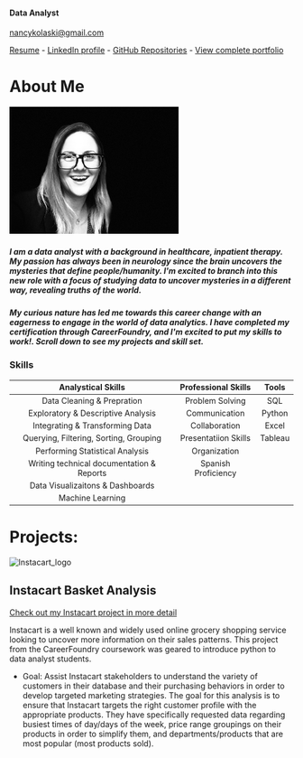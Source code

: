 #### Data Analyst 
nancykolaski@gmail.com 

[Resume](https://github.com/Nancy-Kolaski/Nancy-Kolaski.github.io/raw/main/kolaski-Nancy-resume.pdf) -
[LinkedIn profile](https://www.linkedin.com/in/nancy-kolaski-040b222b0/) - 
[GitHub Repositories](https://github.com/Nancy-Kolaski) - 
[View complete portfolio](https://github.com/Nancy-Kolaski/Nancy-Kolaski.github.io/raw/main/NK%20Data%20Analytics%20Portfolio%20(6).pdf)



# About Me  

<img src="assets/profile.jpeg" alt="About me" style="width: 300px; height: auto;">

##### I am a data analyst with a background in healthcare, inpatient therapy. My passion has always been in neurology since the brain uncovers the mysteries that define people/humanity. I'm excited to branch into this new role with a focus of studying data to uncover mysteries in a different way, revealing truths of the world. 

##### My curious nature has led me towards this career change with an eagerness to engage in the world of data analytics.  I have completed my certification through CareerFoundry, and I'm excited to put my skills to work!.  Scroll down to see my projects and skill set.




### Skills


| <center>Analystical Skills</center>                               | <center>Professional Skills</center>         | <center>Tools</center>        |
|-------------------------------------------------------------------|----------------------------------------------|-------------------------------|
|   <center>Data Cleaning & Prepration </center>                    |     <center>Problem Solving  </center>       |     <center>SQL</center>      |
|   <center> Exploratory & Descriptive Analysis  </center>          |     <center>Communication </center>          |     <center>Python</center>   |
|    <center>Integrating & Transforming Data  </center>             |     <center>Collaboration  </center>         |     <center>Excel</center>    |
|   <center> Querying, Filtering, Sorting, Grouping</center>        |     <center>Presentatiion Skills</center>    |     <center>Tableau</center>  |
|   <center> Performing Statistical Analysis </center>              |     <center>Organization </center>           |          
|   <center> Writing technical documentation & Reports</center>     |     <center>Spanish Proficiency</center>     |
|   <center> Data Visualizaitons & Dashboards </center>             |                       
|   <center> Machine Learning   </center>                           |                       




# Projects:

<img width="260" alt="Instacart_logo " src="https://github.com/Nancy-Kolaski/Python-Instacart-Analysis/assets/172224909/e847a74b-0a70-43f6-8bc9-2cb4a158f430">

## **Instacart Basket Analysis**

[Check out my Instacart project in more detail](project1.md#project1)

Instacart is a well known and widely used online grocery shopping service looking to uncover more information on their sales patterns. This project from the CareerFoundry coursework was geared to introduce python to data analyst students.
  * Goal: Assist Instacart stakeholders to understand the variety of customers in their database and their purchasing behaviors in order to develop targeted marketing strategies. The goal for this analysis is to ensure that Instacart targets the right customer profile with the appropriate products. They have specifically requested data regarding busiest times of day/days of the week, price range groupings on their products in order to simplify them, and departments/products that are most popular (most products sold).







